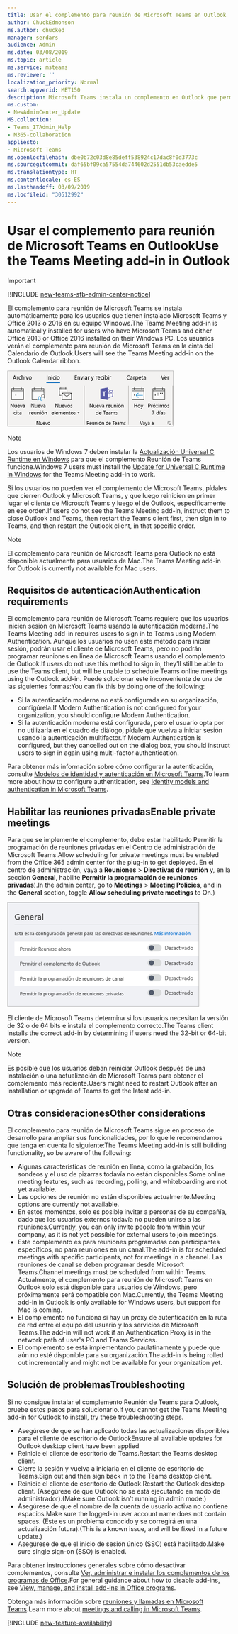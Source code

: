 ```yaml
---
title: Usar el complemento para reunión de Microsoft Teams en Outlook
author: ChuckEdmonson
ms.author: chucked
manager: serdars
audience: Admin
ms.date: 03/08/2019
ms.topic: article
ms.service: msteams
ms.reviewer: ''
localization_priority: Normal
search.appverid: MET150
description: Microsoft Teams instala un complemento en Outlook que permite a los usuarios programar reuniones de Microsoft Teams desde Outlook.
ms.custom:
- NewAdminCenter_Update
MS.collection:
- Teams_ITAdmin_Help
- M365-collaboration
appliesto:
- Microsoft Teams
ms.openlocfilehash: dbe0b72c03d8e85deff538924c17dac8f0d3773c
ms.sourcegitcommit: daf65bf09ca57554da744602d2551db53caedde5
ms.translationtype: HT
ms.contentlocale: es-ES
ms.lasthandoff: 03/09/2019
ms.locfileid: "30512992"
---
```

<a name="use-the-teams-meeting-add-in-in-outlook"></a><span data-ttu-id="26d78-103">Usar el complemento para reunión de Microsoft Teams en Outlook</span><span class="sxs-lookup"><span data-stu-id="26d78-103">Use the Teams Meeting add-in in Outlook</span></span>
=======================================
> [!IMPORTANT]
> [!INCLUDE [new-teams-sfb-admin-center-notice](includes/new-teams-sfb-admin-center-notice.md)]

<span data-ttu-id="26d78-104">El complemento para reunión de Microsoft Teams se instala automáticamente para los usuarios que tienen instalado Microsoft Teams y Office 2013 o 2016 en su equipo Windows.</span><span class="sxs-lookup"><span data-stu-id="26d78-104">The Teams Meeting add-in is automatically installed for users who have Microsoft Teams and either Office 2013 or Office 2016 installed on their Windows PC.</span></span> <span data-ttu-id="26d78-105">Los usuarios verán el complemento para reunión de Microsoft Teams en la cinta del Calendario de Outlook.</span><span class="sxs-lookup"><span data-stu-id="26d78-105">Users will see the Teams Meeting add-in on the Outlook Calendar ribbon.</span></span> 

![Captura de pantalla del complemento de Microsoft Teams en la cinta de Outlook.](media/Teams-add-in-for-Outlook.png)

> [!NOTE]
> <span data-ttu-id="26d78-107">Los usuarios de Windows 7 deben instalar la [Actualización Universal C Runtime en Windows](https://support.microsoft.com/help/2999226/update-for-universal-c-runtime-in-windows) para que el complemento Reunión de Teams funcione.</span><span class="sxs-lookup"><span data-stu-id="26d78-107">Windows 7 users must install the [Update for Universal C Runtime in Windows](https://support.microsoft.com/help/2999226/update-for-universal-c-runtime-in-windows) for the Teams Meeting add-in to work.</span></span>

<span data-ttu-id="26d78-108">Si los usuarios no pueden ver el complemento de Microsoft Teams, pídales que cierren Outlook y Microsoft Teams, y que luego reinicien en primer lugar el cliente de Microsoft Teams y luego el de Outlook, específicamente en ese orden.</span><span class="sxs-lookup"><span data-stu-id="26d78-108">If users do not see the Teams Meeting add-in, instruct them to close Outlook and Teams, then restart the Teams client first, then sign in to Teams, and then restart the Outlook client, in that specific order.</span></span>

> [!NOTE]
> <span data-ttu-id="26d78-109">El complemento para reunión de Microsoft Teams para Outlook no está disponible actualmente para usuarios de Mac.</span><span class="sxs-lookup"><span data-stu-id="26d78-109">The Teams Meeting add-in for Outlook is currently not available for Mac users.</span></span>

## <a name="authentication-requirements"></a><span data-ttu-id="26d78-110">Requisitos de autenticación</span><span class="sxs-lookup"><span data-stu-id="26d78-110">Authentication requirements</span></span>

<span data-ttu-id="26d78-111">El complemento para reunión de Microsoft Teams requiere que los usuarios inicien sesión en Microsoft Teams usando la autenticación moderna.</span><span class="sxs-lookup"><span data-stu-id="26d78-111">The Teams Meeting add-in requires users to sign in to Teams using Modern Authentication.</span></span> <span data-ttu-id="26d78-112">Aunque los usuarios no usen este método para iniciar sesión, podrán usar el cliente de Microsoft Teams, pero no podrán programar reuniones en línea de Microsoft Teams usando el complemento de Outlook.</span><span class="sxs-lookup"><span data-stu-id="26d78-112">If users do not use this method to sign in, they’ll still be able to use the Teams client, but will be unable to schedule Teams online meetings using the Outlook add-in.</span></span> <span data-ttu-id="26d78-113">Puede solucionar este inconveniente de una de las siguientes formas:</span><span class="sxs-lookup"><span data-stu-id="26d78-113">You can fix this by doing one of the following:</span></span>

- <span data-ttu-id="26d78-114">Si la autenticación moderna no está configurada en su organización, configúrela.</span><span class="sxs-lookup"><span data-stu-id="26d78-114">If Modern Authentication is not configured for your organization, you should configure Modern Authentication.</span></span>
- <span data-ttu-id="26d78-115">Si la autenticación moderna está configurada, pero el usuario opta por no utilizarla en el cuadro de diálogo, pídale que vuelva a iniciar sesión usando la autenticación multifactor.</span><span class="sxs-lookup"><span data-stu-id="26d78-115">If Modern Authentication is configured, but they cancelled out on the dialog box, you should instruct users to sign in again using multi-factor authentication.</span></span>

<span data-ttu-id="26d78-116">Para obtener más información sobre cómo configurar la autenticación, consulte [Modelos de identidad y autenticación en Microsoft Teams](identify-models-authentication.md).</span><span class="sxs-lookup"><span data-stu-id="26d78-116">To learn more about how to configure authentication, see [Identity models and authentication in Microsoft Teams](identify-models-authentication.md).</span></span>

## <a name="enable-private-meetings"></a><span data-ttu-id="26d78-117">Habilitar las reuniones privadas</span><span class="sxs-lookup"><span data-stu-id="26d78-117">Enable private meetings</span></span>

<span data-ttu-id="26d78-118">Para que se implemente el complemento, debe estar habilitado Permitir la programación de reuniones privadas en el Centro de administración de Microsoft Teams.</span><span class="sxs-lookup"><span data-stu-id="26d78-118">Allow scheduling for private meetings must be enabled from the Office 365 admin center for the plug-in to get deployed.</span></span> <span data-ttu-id="26d78-119">En el centro de administración, vaya a **Reuniones** > **Directivas de reunión** y, en la sección **General**, habilite **Permitir la programación de reuniones privadas**).</span><span class="sxs-lookup"><span data-stu-id="26d78-119">In the admin center, go to **Meetings** > **Meeting Policies**, and in the **General** section, toggle **Allow scheduling private meetings** to On.)</span></span>

![Captura de pantalla de la configuración en el centro de administración de Microsoft Teams.](media/teams-add-in-for-outlook-image1.png)

<span data-ttu-id="26d78-121">El cliente de Microsoft Teams determina si los usuarios necesitan la versión de 32 o de 64 bits e instala el complemento correcto.</span><span class="sxs-lookup"><span data-stu-id="26d78-121">The Teams client installs the correct add-in by determining if users need the 32-bit or 64-bit version.</span></span>

> [!NOTE]
> <span data-ttu-id="26d78-122">Es posible que los usuarios deban reiniciar Outlook después de una instalación o una actualización de Microsoft Teams para obtener el complemento más reciente.</span><span class="sxs-lookup"><span data-stu-id="26d78-122">Users might need to restart Outlook after an installation or upgrade of Teams to get the latest add-in.</span></span>

## <a name="other-considerations"></a><span data-ttu-id="26d78-123">Otras consideraciones</span><span class="sxs-lookup"><span data-stu-id="26d78-123">Other considerations</span></span>

<span data-ttu-id="26d78-124">El complemento para reunión de Microsoft Teams sigue en proceso de desarrollo para ampliar sus funcionalidades, por lo que le recomendamos que tenga en cuenta lo siguiente:</span><span class="sxs-lookup"><span data-stu-id="26d78-124">The Teams Meeting add-in is still building functionality, so be aware of the following:</span></span>
- <span data-ttu-id="26d78-125">Algunas características de reunión en línea, como la grabación, los sondeos y el uso de pizarras todavía no están disponibles.</span><span class="sxs-lookup"><span data-stu-id="26d78-125">Some online meeting features, such as recording, polling, and whiteboarding are not yet available.</span></span>
- <span data-ttu-id="26d78-126">Las opciones de reunión no están disponibles actualmente.</span><span class="sxs-lookup"><span data-stu-id="26d78-126">Meeting options are currently not available.</span></span>
- <span data-ttu-id="26d78-127">En estos momentos, solo es posible invitar a personas de su compañía, dado que los usuarios externos todavía no pueden unirse a las reuniones.</span><span class="sxs-lookup"><span data-stu-id="26d78-127">Currently, you can only invite people from within your company, as it is not yet possible for external users to join meetings.</span></span>
- <span data-ttu-id="26d78-128">Este complemento es para reuniones programadas con participantes específicos, no para reuniones en un canal.</span><span class="sxs-lookup"><span data-stu-id="26d78-128">The add-in is for scheduled meetings with specific participants, not for meetings in a channel.</span></span> <span data-ttu-id="26d78-129">Las reuniones de canal se deben programar desde Microsoft Teams.</span><span class="sxs-lookup"><span data-stu-id="26d78-129">Channel meetings must be scheduled from within Teams.</span></span> <span data-ttu-id="26d78-130">Actualmente, el complemento para reunión de Microsoft Teams en Outlook solo está disponible para usuarios de Windows, pero próximamente será compatible con Mac.</span><span class="sxs-lookup"><span data-stu-id="26d78-130">Currently, the Teams Meeting add-in in Outlook is only available for Windows users, but support for Mac is coming.</span></span>
- <span data-ttu-id="26d78-131">El complemento no funciona si hay un proxy de autenticación en la ruta de red entre el equipo del usuario y los servicios de Microsoft Teams.</span><span class="sxs-lookup"><span data-stu-id="26d78-131">The add-in will not work if an Authentication Proxy is in the network path of user's PC and Teams Services.</span></span>
- <span data-ttu-id="26d78-132">El complemento se está implementando paulatinamente y puede que aún no esté disponible para su organización.</span><span class="sxs-lookup"><span data-stu-id="26d78-132">The add-in is being rolled out incrementally and might not be available for your organization yet.</span></span>

## <a name="troubleshooting"></a><span data-ttu-id="26d78-133">Solución de problemas</span><span class="sxs-lookup"><span data-stu-id="26d78-133">Troubleshooting</span></span>

<span data-ttu-id="26d78-134">Si no consigue instalar el complemento Reunión de Teams para Outlook, pruebe estos pasos para solucionarlo.</span><span class="sxs-lookup"><span data-stu-id="26d78-134">If you cannot get the Teams Meeting add-in for Outlook to install, try these troubleshooting steps.</span></span>

- <span data-ttu-id="26d78-135">Asegúrese de que se han aplicado todas las actualizaciones disponibles para el cliente de escritorio de Outlook</span><span class="sxs-lookup"><span data-stu-id="26d78-135">Ensure all available updates for Outlook desktop client have been applied</span></span> 
- <span data-ttu-id="26d78-136">Reinicie el cliente de escritorio de Teams.</span><span class="sxs-lookup"><span data-stu-id="26d78-136">Restart the Teams desktop client.</span></span>
- <span data-ttu-id="26d78-137">Cierre la sesión y vuelva a iniciarla en el cliente de escritorio de Teams.</span><span class="sxs-lookup"><span data-stu-id="26d78-137">Sign out and then sign back in to the Teams desktop client.</span></span>
- <span data-ttu-id="26d78-138">Reinicie el cliente de escritorio de Outlook.</span><span class="sxs-lookup"><span data-stu-id="26d78-138">Restart the Outlook desktop client.</span></span> <span data-ttu-id="26d78-139">(Asegúrese de que Outlook no se está ejecutando en modo de administrador).</span><span class="sxs-lookup"><span data-stu-id="26d78-139">(Make sure Outlook isn’t running in admin mode.)</span></span>
- <span data-ttu-id="26d78-140">Asegúrese de que el nombre de la cuenta de usuario activa no contiene espacios.</span><span class="sxs-lookup"><span data-stu-id="26d78-140">Make sure the logged-in user account name does not contain spaces.</span></span> <span data-ttu-id="26d78-141">(Este es un problema conocido y se corregirá en una actualización futura).</span><span class="sxs-lookup"><span data-stu-id="26d78-141">(This is a known issue, and will be fixed in a future update.)</span></span>
- <span data-ttu-id="26d78-142">Asegúrese de que el inicio de sesión único (SSO) está habilitado.</span><span class="sxs-lookup"><span data-stu-id="26d78-142">Make sure single sign-on (SSO) is enabled.</span></span>

<span data-ttu-id="26d78-143">Para obtener instrucciones generales sobre cómo desactivar complementos, consulte [Ver, administrar e instalar los complementos de los programas de Office](https://support.office.com/article/View-manage-and-install-add-ins-in-Office-programs-16278816-1948-4028-91E5-76DCA5380F8D).</span><span class="sxs-lookup"><span data-stu-id="26d78-143">For general guidance about how to disable add-ins, see [View, manage, and install add-ins in Office programs](https://support.office.com/article/View-manage-and-install-add-ins-in-Office-programs-16278816-1948-4028-91E5-76DCA5380F8D).</span></span>

<span data-ttu-id="26d78-144">Obtenga más información sobre [reuniones y llamadas en Microsoft Teams](https://support.office.com/article/Meetings-and-calls-d92432d5-dd0f-4d17-8f69-06096b6b48a8).</span><span class="sxs-lookup"><span data-stu-id="26d78-144">Learn more about [meetings and calling in Microsoft Teams](https://support.office.com/article/Meetings-and-calls-d92432d5-dd0f-4d17-8f69-06096b6b48a8).</span></span>

[!INCLUDE [new-feature-availability](includes/new-feature-availability.md)]

